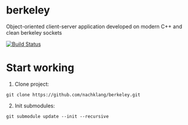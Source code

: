 # berkeley
Object-oriented client-server application developed on modern C++ and clean berkeley sockets

[![Build Status](https://travis-ci.org/nachklang/berkeley.svg?branch=master)](https://travis-ci.org/nachklang/berkeley)

# Start working
1) Clone project:
```
git clone https://github.com/nachklang/berkeley.git
```
2) Init submodules:
```
git submodule update --init --recursive
```
